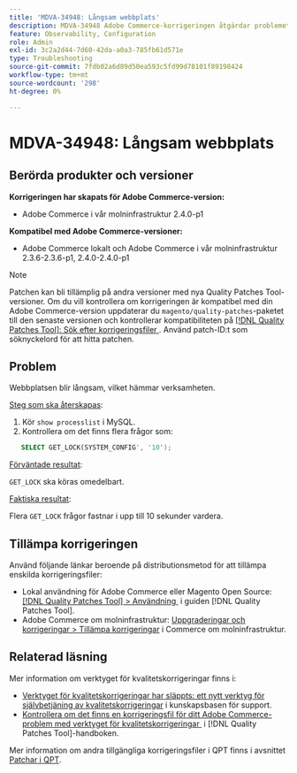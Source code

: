 ```yaml
---
title: 'MDVA-34948: Långsam webbplats'
description: MDVA-34948 Adobe Commerce-korrigeringen åtgärdar problemet med att webbplatsen blir långsam. Den här korrigeringen är tillgänglig när [QPT-verktyget (Quality Patches Tool)](https://experienceleague.adobe.com/sv/docs/commerce-operations/tools/quality-patches-tool/quality-patches-tool-to-self-serve-quality-patches) 1.1.1 är installerat. Korrigerings-ID är MDVA-34948. Observera att problemet har åtgärdats i Adobe Commerce version 2.4.1.
feature: Observability, Configuration
role: Admin
exl-id: 3c2a2d44-7d60-42da-a0a3-785fb61d571e
type: Troubleshooting
source-git-commit: 7fdb02a6d89d50ea593c5fd99d78101f89198424
workflow-type: tm+mt
source-wordcount: '298'
ht-degree: 0%

---
```


# MDVA-34948: Långsam webbplats


## Berörda produkter och versioner

**Korrigeringen har skapats för Adobe Commerce-version:**

* Adobe Commerce i vår molninfrastruktur 2.4.0-p1

**Kompatibel med Adobe Commerce-versioner:**

* Adobe Commerce lokalt och Adobe Commerce i vår molninfrastruktur 2.3.6-2.3.6-p1, 2.4.0-2.4.0-p1

>[!NOTE]
>
>Patchen kan bli tillämplig på andra versioner med nya Quality Patches Tool-versioner. Om du vill kontrollera om korrigeringen är kompatibel med din Adobe Commerce-version uppdaterar du `magento/quality-patches`-paketet till den senaste versionen och kontrollerar kompatibiliteten på [[!DNL Quality Patches Tool]: Sök efter korrigeringsfiler &#x200B;](https://experienceleague.adobe.com/sv/docs/commerce-operations/tools/quality-patches-tool/quality-patches-tool-to-self-serve-quality-patches). Använd patch-ID:t som söknyckelord för att hitta patchen.

## Problem

Webbplatsen blir långsam, vilket hämmar verksamheten.

<u>Steg som ska återskapas</u>:

1. Kör `show processlist` i MySQL.
1. Kontrollera om det finns flera frågor som:

```sql
   SELECT GET_LOCK(SYSTEM_CONFIG', '10');
```

<u>Förväntade resultat</u>:

`GET_LOCK` ska köras omedelbart.

<u>Faktiska resultat</u>:

Flera `GET_LOCK` frågor fastnar i upp till 10 sekunder vardera.

## Tillämpa korrigeringen

Använd följande länkar beroende på distributionsmetod för att tillämpa enskilda korrigeringsfiler:

* Lokal användning för Adobe Commerce eller Magento Open Source: [[!DNL Quality Patches Tool] > Användning &#x200B;](/help/tools/quality-patches-tool/usage.md) i guiden [!DNL Quality Patches Tool].
* Adobe Commerce om molninfrastruktur: [Uppgraderingar och korrigeringar > Tillämpa korrigeringar](https://experienceleague.adobe.com/docs/commerce-cloud-service/user-guide/develop/upgrade/apply-patches.html?lang=sv-SE) i Commerce om molninfrastruktur.

## Relaterad läsning

Mer information om verktyget för kvalitetskorrigeringar finns i:

* [Verktyget för kvalitetskorrigeringar har släppts: ett nytt verktyg för självbetjäning av kvalitetskorrigeringar](https://experienceleague.adobe.com/sv/docs/commerce-operations/tools/quality-patches-tool/quality-patches-tool-to-self-serve-quality-patches) i kunskapsbasen för support.
* [Kontrollera om det finns en korrigeringsfil för ditt Adobe Commerce-problem med verktyget för kvalitetskorrigeringar &#x200B;](/help/tools/quality-patches-tool/patches-available-in-qpt/check-patch-for-magento-issue-with-magento-quality-patches.md) i [!DNL Quality Patches Tool]-handboken.

Mer information om andra tillgängliga korrigeringsfiler i QPT finns i avsnittet [Patchar i QPT](https://experienceleague.adobe.com/tools/commerce-quality-patches/index.html?lang=sv-SE).

